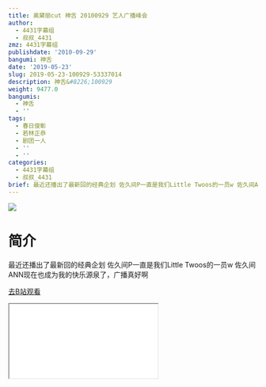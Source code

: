 ```yaml
---
title: 奥黛丽cut 神舌 20100929 艺人广播峰会
author:
  - 4431字幕组
  - 叔叔_4431
zmz: 4431字幕组
publishdate: '2010-09-29'
bangumi: 神舌
date: '2019-05-23'
slug: 2019-05-23-100929-53337014
description: 神舌&#8226;100929
weight: 9477.0
bangumis:
  - 神舌
  - ''
tags:
  - 春日俊彰
  - 若林正恭
  - 剧团一人
  - ''
  - ''
categories:
  - 4431字幕组
  - 叔叔_4431
brief: 最近还播出了最新回的经典企划 佐久间P一直是我们Little Twoos的一员w 佐久间ANN现在也成为我的快乐源泉了，广播真好啊
---
```

![](https://raw.githubusercontent.com/tcgriffith/owaraisite/master/static/tmpimg/e573ae2aa4ff3547df12b180ae6c2710fb439256.jpg.480.jpg)
# 简介  
最近还播出了最新回的经典企划
佐久间P一直是我们Little Twoos的一员w
佐久间ANN现在也成为我的快乐源泉了，广播真好啊  

[去B站观看](https://www.bilibili.com/video/av53337014/)
<div class ="resp-container"><iframe class="testiframe" src="//player.bilibili.com/player.html?aid=53337014"", scrolling="no", allowfullscreen="true" > </iframe></div> 
